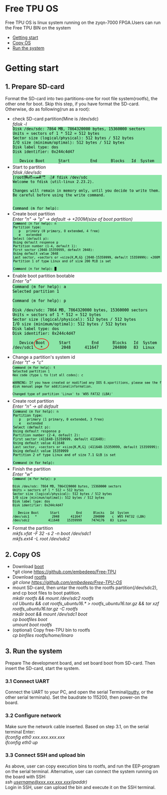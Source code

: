 # Free TPU OS  
Free TPU OS is linux system running on the zyqn-7000 FPGA.Users can run the Free TPU BIN on the system  
* [Getting start](#start)
* [Copy OS](#OS)
* [Run the system](#system)
<a name="start"></a>
# Getting start
## 1. Prepare SD-card
Format the SD-card into two partitions-one for root file system(rootfs), the other one for boot. Skip this step, if you have format the SD-card. Otherwise, do as following(run as a root):  
* check SD-card partition(Mine is /dev/sdc)  
*fdisk -l*   
![](https://github.com/embedeep/Free-TPU-OS/blob/master/images/fdisk_l.png)  
* Start to partition  
*fdisk /dev/sdc*  
![](https://github.com/embedeep/Free-TPU-OS/blob/master/images/fdisk_sdc.png)  
* Create boot partition  
*Enter "n" -> "p" -> default -> +200M(size of boot partition)*  
![](https://github.com/embedeep/Free-TPU-OS/blob/master/images/fdisk_bootn.png)
* Enable boot partition bootable  
*Enter "a"*    
![](https://github.com/embedeep/Free-TPU-OS/blob/master/images/fdisk_boota.png)  
* Change a partition's system id   
*Enter "t" -> "c"*  
![](https://github.com/embedeep/Free-TPU-OS/blob/master/images/fdisk_boott.png) 
* Create root partition  
*Enter "n" -> all default*  
![](https://github.com/embedeep/Free-TPU-OS/blob/master/images/fdisk_rootfsn.png) 
* Finish the partition  
*Enter "w"*  
![](https://github.com/embedeep/Free-TPU-OS/blob/master/images/fdisk_f.png)
* Format the partition  
*mkfs.vfat -F 32 -s 2 -n boot /dev/sdc1*  
*mkfs.ext4 -L root /dev/sdc2*  
<a name="OS"></a>
## 2. Copy OS
* Download [boot](https://github.com/embedeep/Free-TPU)  
*git clone https://github.com/embedeep/Free-TPU  
* Download [rootfs](https://github.com/embedeep/Free-TPU-OS)  
*git clone https://github.com/embedeep/Free-TPU-OS*    
* mount SD-card, then untar the rootfs to the rootfs partition(/dev/sdc2), and cp boot files to boot patition.  
  *mkdir rootfs && mount /dev/sdc2 rootfs*  
  *cd Ubuntu && cat rootfs_ubuntu16.\* > rootfs_ubuntu16.tar.gz && tar xzf rootfs_ubuntu16.tar.gz -C rootfs*  
  *mkdir boot && mount /dev/sdc1 boot*  
  *cp bootfiles boot*  
  *umount boot rootfs*
* (optional) Copy free-TPU bin to rootfs  
*cp binfiles rootfs/home/linaro*
<a name="system"></a>
## 3. Run the system
Prepare The development board, and set board boot from SD-card. Then insert the SD-card, start the system.  
### 3.1 Connect UART
Connect the UART to your PC, and open the serial Terminal([putty](https://www.chiark.greenend.org.uk/~sgtatham/putty/latest.html "Download putty"), or the other serial terminals). Set the baudrate to 115200, then power-on the board.
### 3.2 Configure network
Make sure the network cable inserted. Based on step 3.1, on the serial terminal Enter:  
*ifconfig eth0 xxx.xxx.xxx.xxx*  
*ifconfig eth0 up*
### 3.3 Connect SSH and upload bin  
As above, user can copy execution bins to rootfs, and run the EEP-program on the serial terminal. Alternative, user can connect the system running on the board with SSH:  
*ssh username@xxx.xxx.xxx.xxx(ipaddr)*  
Login in SSH, user can upload the bin and execute it on the SSH terminal.